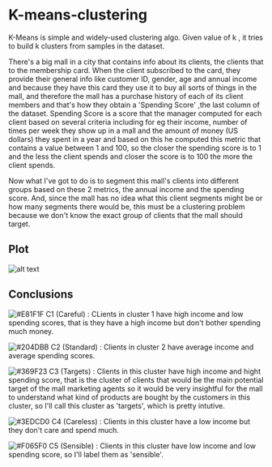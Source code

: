 # K-means-clustering
K-Means is simple and widely-used clustering algo. Given value of k , it tries to build k clusters from samples in the dataset.

There's a big mall in a city that contains info about its clients, the clients that to the membership card. When the client subscribed to the card, they provide their general info like customer ID, gender, age and annual income and because they have this card they use it to buy all sorts of things in the mall, and therefore the mall has a purchase history of each of its client members and that's how they obtain a 'Spending Score' ,the last column of the dataset. Spending Score is a score that the manager computed for each client based on several criteria including for eg their income, number of times per week they show up in a mall and the amount of money (US dollars) they spent in a year and based on this he computed this metric that contains a value between 1 and 100, so the closer the spending score is to 1 and the less the client spends and closer the score is to 100 the more the client spends. 

Now what I've got to do is to segment this mall's clients into different groups based on these 2 metrics, the annual income and the spending score. And, since the mall has no idea what this client segments might be or how many segments there would be, this must be a clustering problem because we don't know the exact group of clients that the mall should target.

## Plot
![alt text](https://i.imgur.com/nuZnCgW.png)

## Conclusions
![#E81F1F](https://placehold.it/15/E81F1F/000000?text=+) C1 (Careful) : CLients in cluster 1 have high income and low spending scores, that is they have a high income but don't bother spending much money.

![#204DBB](https://placehold.it/15/204DBB/000000?text=+) C2 (Standard) : Clients in cluster 2 have average income and average spending scores.

![#369F23](https://placehold.it/15/369F23/000000?text=+) C3 (Targets) : Clients in this cluster have high income and hight spending score, that is the cluster of clients that would be the main potential target of the mall marketing agents so it would be very insightful for the mall to understand what kind of products are bought by the customers in this cluster, so I'll call this cluster as 'targets', which is
pretty intutive.

![#3EDCD0](https://placehold.it/15/3EDCD0/000000?text=+) C4 (Careless) : Clients in this cluster have a low income but they don't care and spend much. 

![#F065F0](https://placehold.it/15/F065F0/000000?text=+) C5 (Sensible) : Clients in this cluster have low income and low spending score, so I'll label them as 'sensible'.
